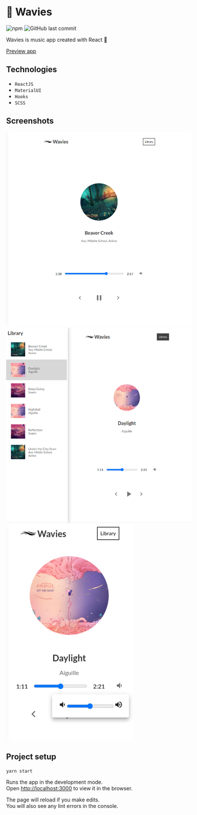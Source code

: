 # :ocean: Wavies

![npm](https://img.shields.io/npm/v/npm)
![GitHub last commit](https://img.shields.io/github/last-commit/dominikwozniak/Wavies)

Wavies is music app created with React :musical_note: 

[Preview app](https://wavies.netlify.app/)

## Technologies

* `ReactJS`
* `MaterialUI`
* `Hooks`
* `SCSS`

## Screenshots

![ss1](./ss/ss1.png)
![ss2](./ss/ss2.png)
![ss3](./ss/ss3.png)

## Project setup

`yarn start`

Runs the app in the development mode.\
Open [http://localhost:3000](http://localhost:3000) to view it in the browser.

The page will reload if you make edits.\
You will also see any lint errors in the console.
